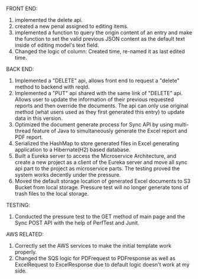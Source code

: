 FRONT END:
1. implemented the delete api.
2. created a new penal assigned to editing items.
3. implemented a function to query the origin content of an entry and make the function to set the valid previous JSON content as the default text inside of editing model's text field.
4. Changed the logic of column: Created time, re-named it as last edited time.

BACK END:
1. Implemented a "DELETE" api, allows front end to request a "delete" method to backend with reqId.
2. Implemented a "PUT" api shared with the same link of "DELETE" api. Allows user to update the information of their previous requested reports and then override the documents. The api can only use original method (what users used as they first generated this entry) to update data in this version.
3. Optimized the document generate process for Sync API by using multi-thread feature of Java to simultaneously generate the Excel report and PDF report.
4. Serialized the HashMap to store generated files in Excel generating application to a Hibernate(H2) based database.
5. Built a Eureka server to access the Microservice Architecture, and create a new project as a client of the Eureka server and move all sync api part to the project as microservice parts. The testing proved the system works decently under the pressure. 
6. Moved the default storage location of generated Excel documents to S3 Bucket from local storage. Pressure test will no longer generate tons of trash files to the local storage.

TESTING:
1. Conducted the pressure test to the GET method of main page and the Sync POST API with the help of PerfTest and Junit.

AWS RELATED:
1. Correctly set the AWS services to make the initial template work properly.
2. Changed the SQS logic for PDFrequest to PDFresponse as well as ExcelRequest to ExcelResponse due to default logic doesn't work at my side.
